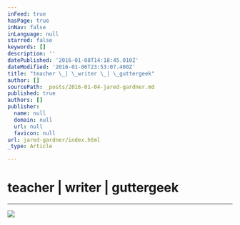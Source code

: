 ```yaml
---
inFeed: true
hasPage: true
inNav: false
inLanguage: null
starred: false
keywords: []
description: ''
datePublished: '2016-01-08T14:18:45.010Z'
dateModified: '2016-01-06T23:53:07.400Z'
title: "teacher \_| \_writer \_| \_guttergeek"
author: []
sourcePath: _posts/2016-01-04-jared-gardner.md
published: true
authors: []
publisher:
  name: null
  domain: null
  url: null
  favicon: null
url: jared-gardner/index.html
_type: Article

---
```

# **teacher  |  writer  |  guttergeek**

****
![](https://s3-us-west-2.amazonaws.com/the-grid-img/p/c1ab68ba699bcb3d4c1a505bf13805199e636e22.jpg)